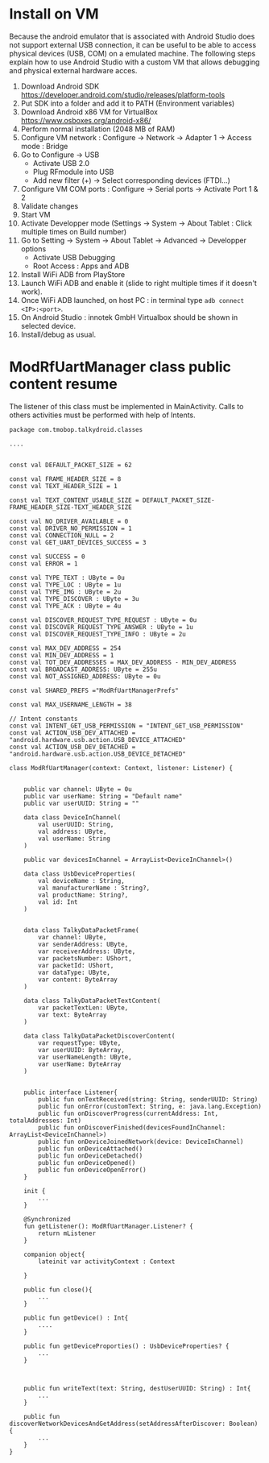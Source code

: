# Install on VM

Because the android emulator that is associated with Android Studio does not support external USB connection, it can be useful to be able to access physical devices (USB, COM) on a emulated machine. The following steps explain how to use Android Studio with a custom VM that allows debugging and physical external hardware acces.

1. Download Android SDK https://developer.android.com/studio/releases/platform-tools
2. Put SDK into a folder and add it to PATH (Environment variables)
3. Download Android x86 VM for VirtualBox https://www.osboxes.org/android-x86/
4. Perform normal installation (2048 MB of RAM)
5. Configure VM network : Configure -> Network -> Adapter 1 -> Access mode : Bridge
6. Go to Configure -> USB
	- Activate USB 2.0
	- Plug RFmodule into USB
	- Add new filter (+) -> Select corresponding devices (FTDI...)
7. Configure VM COM ports : Configure -> Serial ports -> Activate Port 1 & 2
8. Validate changes
9. Start VM
10. Activate Developper mode (Settings -> System -> About Tablet : Click multiple times on Build number)
11. Go to Setting -> System -> About Tablet -> Advanced -> Developper options
	- Activate USB Debugging
	- Root Access : Apps and ADB
12. Install WiFi ADB from PlayStore
13. Launch WiFi ADB and enable it (slide to right multiple times if it doesn't work).
14. Once WiFi ADB launched, on host PC : in terminal type `adb connect <IP>:<port>`.
15. On Android Studio : innotek GmbH Virtualbox should be shown in selected device.
16. Install/debug as usual.



# ModRfUartManager class public content resume

The listener of this class must be implemented in MainActivity. Calls to others activities must be performed with help of Intents.

```
package com.tmobop.talkydroid.classes

....


const val DEFAULT_PACKET_SIZE = 62

const val FRAME_HEADER_SIZE = 8
const val TEXT_HEADER_SIZE = 1

const val TEXT_CONTENT_USABLE_SIZE = DEFAULT_PACKET_SIZE-FRAME_HEADER_SIZE-TEXT_HEADER_SIZE

const val NO_DRIVER_AVAILABLE = 0
const val DRIVER_NO_PERMISSION = 1
const val CONNECTION_NULL = 2
const val GET_UART_DEVICES_SUCCESS = 3

const val SUCCESS = 0
const val ERROR = 1

const val TYPE_TEXT : UByte = 0u
const val TYPE_LOC : UByte = 1u
const val TYPE_IMG : UByte = 2u
const val TYPE_DISCOVER : UByte = 3u
const val TYPE_ACK : UByte = 4u

const val DISCOVER_REQUEST_TYPE_REQUEST : UByte = 0u
const val DISCOVER_REQUEST_TYPE_ANSWER : UByte = 1u
const val DISCOVER_REQUEST_TYPE_INFO : UByte = 2u

const val MAX_DEV_ADDRESS = 254
const val MIN_DEV_ADDRESS = 1
const val TOT_DEV_ADDRESSES = MAX_DEV_ADDRESS - MIN_DEV_ADDRESS
const val BROADCAST_ADDRESS: UByte = 255u
const val NOT_ASSIGNED_ADDRESS: UByte = 0u

const val SHARED_PREFS ="ModRfUartManagerPrefs"

const val MAX_USERNAME_LENGTH = 38

// Intent constants
const val INTENT_GET_USB_PERMISSION = "INTENT_GET_USB_PERMISSION"
const val ACTION_USB_DEV_ATTACHED = "android.hardware.usb.action.USB_DEVICE_ATTACHED"
const val ACTION_USB_DEV_DETACHED = "android.hardware.usb.action.USB_DEVICE_DETACHED"

class ModRfUartManager(context: Context, listener: Listener) {

    
    public var channel: UByte = 0u
    public var userName: String = "Default name"
    public var userUUID: String = ""

    data class DeviceInChannel(
        val userUUID: String,
        val address: UByte,
        val userName: String
    )

    public var devicesInChannel = ArrayList<DeviceInChannel>()

    data class UsbDeviceProperties(
        val deviceName : String,
        val manufacturerName : String?,
        val productName: String?,
        val id: Int
    )


    data class TalkyDataPacketFrame(
        var channel: UByte,
        var senderAddress: UByte,
        var receiverAddress: UByte,
        var packetsNumber: UShort,
        var packetId: UShort,
        var dataType: UByte,
        var content: ByteArray
    )

    data class TalkyDataPacketTextContent(
        var packetTextLen: UByte,
        var text: ByteArray
    )

    data class TalkyDataPacketDiscoverContent(
        var requestType: UByte,
        var userUUID: ByteArray,
        var userNameLength: UByte,
        var userName: ByteArray
    )


    public interface Listener{
        public fun onTextReceived(string: String, senderUUID: String)
        public fun onError(customText: String, e: java.lang.Exception)
        public fun onDiscoverProgress(currentAddress: Int, totalAddresses: Int)
        public fun onDiscoverFinished(devicesFoundInChannel: ArrayList<DeviceInChannel>)
        public fun onDeviceJoinedNetwork(device: DeviceInChannel)
        public fun onDeviceAttached()
        public fun onDeviceDetached()
        public fun onDeviceOpened()
        public fun onDeviceOpenError()
    }

    init {
        ...
    }

    @Synchronized
    fun getListener(): ModRfUartManager.Listener? {
        return mListener
    }

    companion object{
        lateinit var activityContext : Context

    }

    public fun close(){
        ...
    }

    public fun getDevice() : Int{
        ....
    }

    public fun getDeviceProporties() : UsbDeviceProperties? {
		...
    }



    public fun writeText(text: String, destUserUUID: String) : Int{
        ...
    }

    public fun discoverNetworkDevicesAndGetAddress(setAddressAfterDiscover: Boolean) {
        ...
    }
}
```
